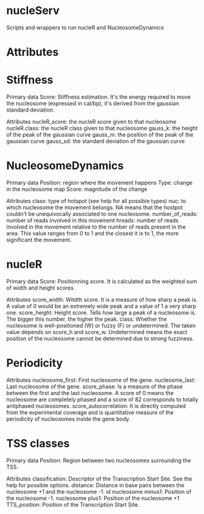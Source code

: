 # nucleServ

Scripts and wrappers to run nucleR and NucleosomeDynamics 

# Attributes

# Stiffness

Primary data
Score: Stiffness estimation. It's the energy required to move the nucleosome (expressed in cal/bp), it's derived from the gaussian standard deviation.

Attributes
nucleR_score: the nucleR score given to that nucleosome
nucleR.class: the nucleR class given to that nucleosome
gauss_k: the height of the peak of the gaussian curve
gauss_m: the position of the peak of the gaussian curve
gauss_sd: the standard deviation of the gaussian curve


# NucleosomeDynamics

Primary data
Position: region where the movement happens
Type: change in the nucleosome map
Score: magnitude of the change

Attributes
class: type of hotspot (see help for all possible types)
nuc: to which nucleosome the movement belongs. NA means that the hostpot couldn't be unequivocally associated to one nucleosome.
number_of_reads: number of reads involved in this movement
hreads: number of reads involved in the movement relative to the number of reads present in the area. This value ranges from 0 to 1 and the closest it is to 1, the more significant the movement.


# nucleR

Primary data
Score: Positionning score. It is calculated as the weighted sum of width and height scores.

Attributes
score_width: Witdth score. It is a measure of how sharp a peak is. A value of 0 would be an extremely wide peak and a value of 1 a very sharp one.
score_height: Height score. Tells how large a peak of a nucleosome is. The bigger this number, the higher the peak.
class: Whether the nucleosome is well-positioned (W) or fuzzy (F) or undetermined. The taken value depends on score_h and score_w. Undetermined means the exact position of the nucleosome cannot be determined due to strong fuzziness.


# Periodicity

Attributes
nucleosome_first: First nucleosome of the gene.
nucleosme_last: Last nucleosome of the gene.
score_phase: Is a measure of the phase between the first and the last nucleosome. A score of 0 means the nucleosome are completely phased and a score of 82 corresponds to totally antiphased nucleosomes.
score_autocorrelation: It is directly computed from the experimental coverage and is quantitative measure of the periodicity of nucleosomes inside the gene body.


# TSS classes

Primary data
Position: Region between two nucleosomes surrounding the TSS.

Attributes
classification: Descriptor of the Transcription Start Site. See the help for possible options.
distance: Distance in base pairs between the nucleosome +1 and the nucleosome -1.
id
nucleosome minus1: Position of the nucleosome -1.
nucleosome plus1: Position of the nucleosome +1
TTS_position: Position of the Transcription Start Site.
